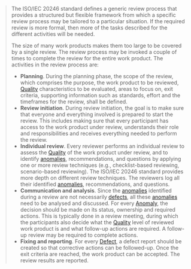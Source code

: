 > The ISO/IEC 20246 standard defines a generic review process that provides a structured but flexible framework from which a specific review process may be tailored to a particular situation. If the required review is more formal, then more of the tasks described for the different activities will be needed.
> 
> The size of many work products makes them too large to be covered by a single review. The review process may be invoked a couple of times to complete the review for the entire work product. The activities in the review process are:
> - **Planning**. During the planning phase, the scope of the review, which comprises the purpose, the work product to be reviewed, [Quality](Quality.md) characteristics to be evaluated, areas to focus on, exit criteria, supporting information such as standards, effort and the timeframes for the review, shall be defined.
> - **Review initiation**. During review initiation, the goal is to make sure that everyone and everything involved is prepared to start the review. This includes making sure that every participant has access to the work product under review, understands their role and responsibilities and receives everything needed to perform the review.
> - **Individual review**. Every reviewer performs an individual review to assess the [Quality](Quality.md) of the work product under review, and to identify [anomalies](Anomaly.md), recommendations, and questions by applying one or more review techniques (e.g., checklist-based reviewing, scenario-based reviewing). The ISO/IEC 20246 standard provides more depth on different review techniques. The reviewers log all their identified [anomalies](Anomaly.md), recommendations, and questions.
> - **Communication and analysis**. Since the [anomalies](Anomaly.md) identified during a review are not necessarily [defects](Defect.md), all these [anomalies](Anomaly.md) need to be analysed and discussed. For every [Anomaly](Anomaly.md), the decision should be made on its status, ownership and required actions. This is typically done in a review meeting, during which the participants also decide what the [Quality](Quality.md) level of reviewed work product is and what follow-up actions are required. A follow-up review may be required to complete actions.
> - **Fixing and reporting**. For every [Defect](Defect.md), a defect report should be created so that corrective actions can be followed-up. Once the exit criteria are reached, the work product can be accepted. The review results are reported.